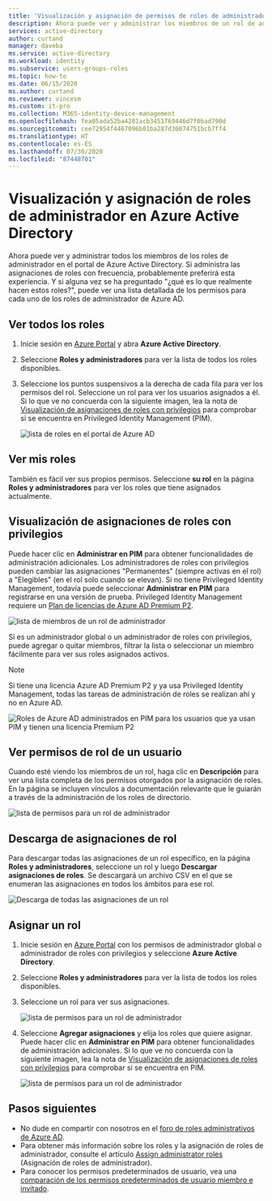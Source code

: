 ```yaml
---
title: 'Visualización y asignación de permisos de roles de administrador: Azure AD | Microsoft Docs'
description: Ahora puede ver y administrar los miembros de un rol de administrador de Azure AD en el portal. Para aquellos que administran con frecuencia las asignaciones de roles.
services: active-directory
author: curtand
manager: daveba
ms.service: active-directory
ms.workload: identity
ms.subservice: users-groups-roles
ms.topic: how-to
ms.date: 06/15/2020
ms.author: curtand
ms.reviewer: vincesm
ms.custom: it-pro
ms.collection: M365-identity-device-management
ms.openlocfilehash: fea05ada52ba4281acb3451769446d7f0bad790d
ms.sourcegitcommit: cee72954f4467096b01ba287d30074751bcb7ff4
ms.translationtype: HT
ms.contentlocale: es-ES
ms.lasthandoff: 07/30/2020
ms.locfileid: "87448701"
---
```

# <a name="view-and-assign-administrator-roles-in-azure-active-directory"></a>Visualización y asignación de roles de administrador en Azure Active Directory

Ahora puede ver y administrar todos los miembros de los roles de administrador en el portal de Azure Active Directory. Si administra las asignaciones de roles con frecuencia, probablemente preferirá esta experiencia. Y si alguna vez se ha preguntado "¿qué es lo que realmente hacen estos roles?", puede ver una lista detallada de los permisos para cada uno de los roles de administrador de Azure AD.

## <a name="view-all-roles"></a>Ver todos los roles

1. Inicie sesión en [Azure Portal](https://portal.azure.com) y abra **Azure Active Directory**.

1. Seleccione **Roles y administradores** para ver la lista de todos los roles disponibles.

1. Seleccione los puntos suspensivos a la derecha de cada fila para ver los permisos del rol. Seleccione un rol para ver los usuarios asignados a él. Si lo que ve no concuerda con la siguiente imagen, lea la nota de [Visualización de asignaciones de roles con privilegios](#view-assignments-for-privileged-roles) para comprobar si se encuentra en Privileged Identity Management (PIM).

    ![lista de roles en el portal de Azure AD](./media/directory-manage-roles-portal/view-roles-in-azure-active-directory.png)

## <a name="view-my-roles"></a>Ver mis roles

También es fácil ver sus propios permisos. Seleccione **su rol** en la página **Roles y administradores** para ver los roles que tiene asignados actualmente.

## <a name="view-assignments-for-privileged-roles"></a>Visualización de asignaciones de roles con privilegios

Puede hacer clic en **Administrar en PIM** para obtener funcionalidades de administración adicionales. Los administradores de roles con privilegios pueden cambiar las asignaciones "Permanentes" (siempre activas en el rol) a "Elegibles" (en el rol solo cuando se elevan). Si no tiene Privileged Identity Management, todavía puede seleccionar **Administrar en PIM** para registrarse en una versión de prueba. Privileged Identity Management requiere un [Plan de licencias de Azure AD Premium P2](../privileged-identity-management/subscription-requirements.md).

![lista de miembros de un rol de administrador](./media/directory-manage-roles-portal/member-list.png)

Si es un administrador global o un administrador de roles con privilegios, puede agregar o quitar miembros, filtrar la lista o seleccionar un miembro fácilmente para ver sus roles asignados activos.

> [!Note]
> Si tiene una licencia Azure AD Premium P2 y ya usa Privileged Identity Management, todas las tareas de administración de roles se realizan ahí y no en Azure AD.
>
> ![Roles de Azure AD administrados en PIM para los usuarios que ya usan PIM y tienen una licencia Premium P2](./media/directory-manage-roles-portal/pim-manages-roles-for-p2.png)

## <a name="view-a-users-role-permissions"></a>Ver permisos de rol de un usuario

Cuando esté viendo los miembros de un rol, haga clic en **Descripción** para ver una lista completa de los permisos otorgados por la asignación de roles. En la página se incluyen vínculos a documentación relevante que le guiarán a través de la administración de los roles de directorio.

![lista de permisos para un rol de administrador](./media/directory-manage-roles-portal/role-description.png)

## <a name="download-role-assignments"></a>Descarga de asignaciones de rol

Para descargar todas las asignaciones de un rol específico, en la página **Roles y administradores**, seleccione un rol y luego **Descargar asignaciones de roles**. Se descargará un archivo CSV en el que se enumeran las asignaciones en todos los ámbitos para ese rol.

![Descarga de todas las asignaciones de un rol](./media/directory-manage-roles-portal/download-role-assignments.png)

## <a name="assign-a-role"></a>Asignar un rol

1. Inicie sesión en [Azure Portal](https://portal.azure.com) con los permisos de administrador global o administrador de roles con privilegios y seleccione **Azure Active Directory**.

1. Seleccione **Roles y administradores** para ver la lista de todos los roles disponibles.

1. Seleccione un rol para ver sus asignaciones.

    ![lista de permisos para un rol de administrador](./media/directory-manage-roles-portal/member-list.png)

1. Seleccione **Agregar asignaciones** y elija los roles que quiere asignar. Puede hacer clic en **Administrar en PIM** para obtener funcionalidades de administración adicionales. Si lo que ve no concuerda con la siguiente imagen, lea la nota de [Visualización de asignaciones de roles con privilegios](#view-assignments-for-privileged-roles) para comprobar si se encuentra en PIM.

    ![lista de permisos para un rol de administrador](./media/directory-manage-roles-portal/directory-role-select-role.png)

## <a name="next-steps"></a>Pasos siguientes

* No dude en compartir con nosotros en el [foro de roles administrativos de Azure AD](https://feedback.azure.com/forums/169401-azure-active-directory?category_id=166032).
* Para obtener más información sobre los roles y la asignación de roles de administrador, consulte el artículo [Assign administrator roles](directory-assign-admin-roles.md) (Asignación de roles de administrador).
* Para conocer los permisos predeterminados de usuario, vea una [comparación de los permisos predeterminados de usuario miembro e invitado](../fundamentals/users-default-permissions.md).
